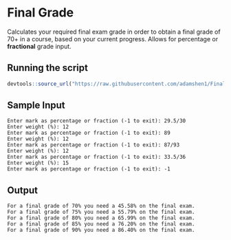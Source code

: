 # Final Grade
Calculates your required final exam grade in order to obtain a final grade of 70+ in a course, based on your current progress. Allows for percentage or **fractional** grade input.

## Running the script

```r
devtools::source_url("https://raw.githubusercontent.com/adamshen1/FinalGrade/master/FinalGrade.R")
```

## Sample Input

```
Enter mark as percentage or fraction (-1 to exit): 29.5/30
Enter weight (%): 12
Enter mark as percentage or fraction (-1 to exit): 89
Enter weight (%): 12
Enter mark as percentage or fraction (-1 to exit): 87/93
Enter weight (%): 12
Enter mark as percentage or fraction (-1 to exit): 33.5/36
Enter weight (%): 15
Enter mark as percentage or fraction (-1 to exit): -1
```

## Output

```
For a final grade of 70% you need a 45.58% on the final exam.
For a final grade of 75% you need a 55.79% on the final exam.
For a final grade of 80% you need a 65.99% on the final exam.
For a final grade of 85% you need a 76.20% on the final exam.
For a final grade of 90% you need a 86.40% on the final exam.
```

